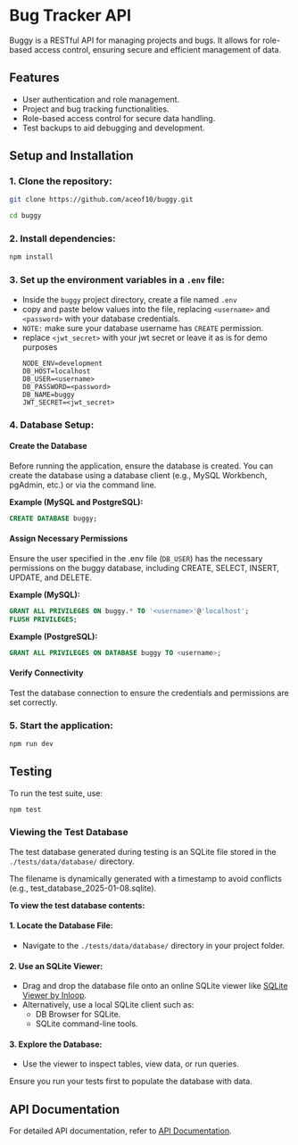 # Bug Tracker API

Buggy is a RESTful API for managing projects and bugs. It allows for role-based access control, ensuring secure and efficient management of data.

## Features

- User authentication and role management.
- Project and bug tracking functionalities.
- Role-based access control for secure data handling.
- Test backups to aid debugging and development.

## Setup and Installation

### 1. Clone the repository:

```bash
git clone https://github.com/aceof10/buggy.git
```

```bash
cd buggy
```

### 2. Install dependencies:

```bash
npm install
```

### 3. Set up the environment variables in a `.env` file:

- Inside the `buggy` project directory, create a file named `.env`
- copy and paste below values into the file, replacing `<username>` and `<password>` with your database credentials.
- `NOTE:` make sure your database username has `CREATE` permission.
- replace `<jwt_secret>` with your jwt secret or leave it as is for demo purposes
  ```
  NODE_ENV=development
  DB_HOST=localhost
  DB_USER=<username>
  DB_PASSWORD=<password>
  DB_NAME=buggy
  JWT_SECRET=<jwt_secret>
  ```

### 4. Database Setup:

#### Create the Database

Before running the application, ensure the database is created. You can create the database using a database client (e.g., MySQL Workbench, pgAdmin, etc.) or via the command line.

**Example (MySQL and PostgreSQL):**

```sql
CREATE DATABASE buggy;
```

#### Assign Necessary Permissions

Ensure the user specified in the .env file (`DB_USER`) has the necessary permissions on the buggy database, including CREATE, SELECT, INSERT, UPDATE, and DELETE.

**Example (MySQL):**

```sql
GRANT ALL PRIVILEGES ON buggy.* TO '<username>'@'localhost';
FLUSH PRIVILEGES;
```

**Example (PostgreSQL):**

```sql
GRANT ALL PRIVILEGES ON DATABASE buggy TO <username>;
```

#### Verify Connectivity

Test the database connection to ensure the credentials and permissions are set correctly.

### 5. Start the application:

```bash
npm run dev
```

## Testing

To run the test suite, use:

```bash
npm test
```

### Viewing the Test Database

The test database generated during testing is an SQLite file stored in the `./tests/data/database/` directory.

The filename is dynamically generated with a timestamp to avoid conflicts (e.g., test_database_2025-01-08.sqlite).

**To view the test database contents:**

#### 1. Locate the Database File:

- Navigate to the `./tests/data/database/` directory in your project folder.

#### 2. Use an SQLite Viewer:

- Drag and drop the database file onto an online SQLite viewer like [SQLite Viewer by Inloop](https://inloop.github.io/sqlite-viewer/).
- Alternatively, use a local SQLite client such as:
  - DB Browser for SQLite.
  - SQLite command-line tools.

#### 3. Explore the Database:

- Use the viewer to inspect tables, view data, or run queries.

Ensure you run your tests first to populate the database with data.

## API Documentation

For detailed API documentation, refer to [API Documentation](API_DOCUMENTATION.md).
